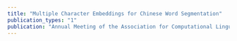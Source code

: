```yaml
---
title: "Multiple Character Embeddings for Chinese Word Segmentation"
publication_types: "1"
publication: "Annual Meeting of the Association for Computational Linguistics (ACL), 2019"
---
```

